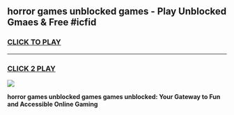 
## horror games unblocked games - Play Unblocked Gmaes & Free #icfid
<h3>
<a href="https://premium.freeplayer.one?title=horror_games_unblocked_games&ref=03M">CLICK TO PLAY</a></h3>
<hr>

<h3>
<a href="https://premium.freeplayer.one?title=horror_games_unblocked_games&ref=03M">CLICK 2 PLAY</a>
  
</h3>

<a href="https://premium.freeplayer.one?title=horror_games_unblocked_games&ref=03M"><img src="https://clearcache.store/games.png"></a>


**horror games unblocked games games unblocked: Your Gateway to Fun and Accessible Online Gaming**
